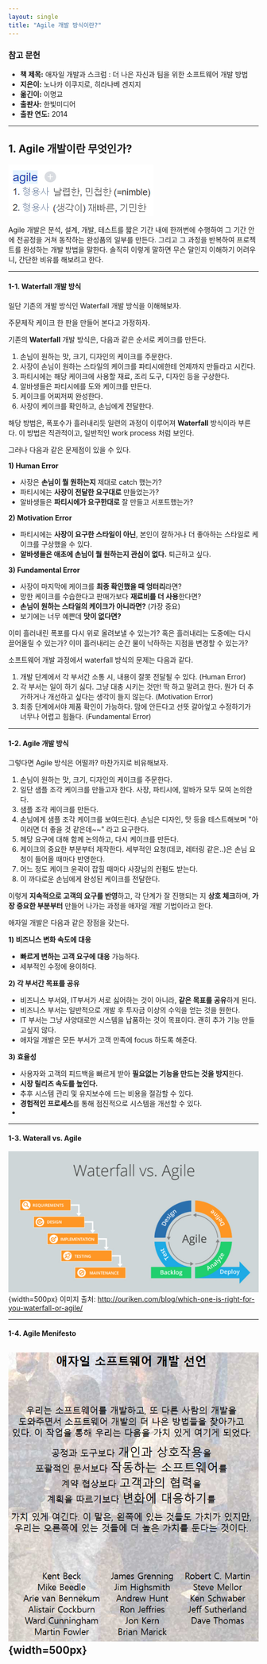 ```yaml
---
layout: single
title: "Agile 개발 방식이란?"
---
```


### 참고 문헌

- **책 제목:** 애자일 개발과 스크럼 : 더 나은 자신과 팀을 위한 소프트웨어 개발 방법
- **지은이:** 노나카 이쿠지로, 히라나베 겐지지 
- **옮긴이:** 이명교  
- **출판사:** 한빛미디어  
- **출판 연도:** 2014

---

## 1. Agile 개발이란 무엇인가?

![agile](../images/2025-02-Agile%20&%20Scrum/Agile_Meaning.png)

Agile 개발은 분석, 설계, 개발, 테스트를 짧은 기간 내에 한꺼번에 수행하여 그 기간 안에 전공정을 거쳐 동작하는 완성품의 일부를 만든다. 그리고 그 과정을 반복하여 프로젝트를 완성하는 개발 방법을 말한다. 솔직히 이렇게 말하면 무슨 말인지 이해하기 어려우니, 간단한 비유를 해보려고 한다. 

---

#### 1-1. Waterfall 개발 방식

일단 기존의 개발 방식인 Waterfall 개발 방식을 이해해보자.

주문제작 케이크 한 판을 만들어 본다고 가정하자.

기존의 **Waterfall** 개발 방식은, 다음과 같은 순서로 케이크를 만든다.

1. 손님이 원하는 맛, 크기, 디자인의 케이크를 주문한다.
2. 사장이 손님이 원하는 스타일의 케이크를 파티시에한테 언제까지 만들라고 시킨다.
3. 파티시에는 해당 케이크에 사용할 재료, 조리 도구, 디자인 등을 구상한다.
4. 알바생들은 파티시에를 도와 케이크를 만든다.
5. 케이크를 어찌저찌 완성한다.
6. 사장이 케이크를 확인하고, 손님에게 전달한다.

해당 방법은, 폭포수가 흘러내리듯 일련의 과정이 이루어져 **Waterfall** 방식이라 부른다.
이 방법은 직관적이고, 일반적인 work process 처럼 보인다. 

그러나 다음과 같은 문제점이 있을 수 있다.

**1) Human Error**
- 사장은 **손님이 뭘 원하는지** 제대로 catch 했는가? 
- 파티시에는 **사장이 전달한 요구대로** 만들었는가? 
- 알바생들은 **파티시에가 요구한대로** 잘 만들고 서포트했는가?

**2) Motivation Error**
- 파티시에는 **사장이 요구한 스타일이 아닌**, 본인이 잘하거나 더 좋아하는 스타일로 케이크를 구상했을 수 있다.
- **알바생들은 애초에 손님이 뭘 원하는지 관심이 없다.** 퇴근하고 싶다.

**3) Fundamental Error**
- 사장이 마지막에 케이크를 **최종 확인했을 때 엉터리**라면?
- 망한 케이크를 수습한다고 판매가보다 **재료비를 더 사용**한다면?
- **손님이 원하는 스타일의 케이크가 아니라면?** (가장 중요)
- 보기에는 너무 예쁜데 **맛이 없다면?**

이미 흘러내린 폭포를 다시 위로 올려보낼 수 있는가?
혹은 흘러내리는 도중에는 다시 끌어올릴 수 있는가?
이미 흘러내리는 순간 물이 낙하하는 지점을 변경할 수 있는가?

소프트웨어 개발 과정에서 waterfall 방식의 문제는 다음과 같다.
1. 개발 단계에서 각 부서간 소통 시, 내용이 잘못 전달될 수 있다. (Human Error)
2. 각 부서는 일이 하기 싫다. 그냥 대충 시키는 것만! 딱 하고 말려고 한다. 뭔가 더 추가하거나 개선하고 싶다는 생각이 들지 않는다. (Motivation Error)
3. 최종 단계에서야 제품 확인이 가능하다. 맘에 안든다고 선뜻 갈아엎고 수정하기가 너무나 어렵고 힘들다. (Fundamental Error)

---
#### 1-2. Agile 개발 방식
그렇다면 Agile 방식은 어떨까? 마찬가지로 비유해보자.

1. 손님이 원하는 맛, 크기, 디자인의 케이크를 주문한다.
2. 일단 샘플 조각 케이크를 만들고자 한다. 사장, 파티시에, 알바가 모두 모여 논의한다.
3. 샘플 조각 케이크를 만든다. 
4. 손님에게 샘플 조각 케이크를 보여드린다. 손님은 디자인, 맛 등을 테스트해보며 "아 이러면 더 좋을 것 같은데~~" 라고 요구한다.
5. 해당 요구에 대해 함께 논의하고, 다시 케이크를 만든다. 
6. 케이크의 중요한 부분부터 제작한다. 세부적인 요청(데코, 레터링 같은..)은 손님 요청이 들어올 때마다 반영한다.
7. 어느 정도 케이크 윤곽이 잡힐 때마다 사장님의 컨펌도 받는다.
8. 이 까다로운 손님에게 완성된 케이크를 전달한다.

이렇게 **지속적으로 고객의 요구를 반영**하고, 각 단계가 잘 진행되는 지 **상호 체크**하며, **가장 중요한 부분부터** 만들어 나가는 과정을 애자일 개발 기법이라고 한다.

애자일 개발은 다음과 같은 장점을 갖는다.

**1) 비즈니스 변화 속도에 대응**
- **빠르게 변하는 고객 요구에 대응** 가능하다.
- 세부적인 수정에 용이하다.
  
**2) 각 부서간 목표를 공유**
- 비즈니스 부서와, IT부서가 서로 싫어하는 것이 아니라, **같은 목표를 공유**하게 된다.
- 비즈니스 부서는 일반적으로 개발 후 투자금 이상의 수익을 얻는 것을 원한다.
- IT 부서는 그냥 사양대로만 시스템을 납품하는 것이 목표이다. 괜히 추가 기능 만들고싶지 않다.
- 애자일 개발은 모든 부서가 고객 만족에 focus 하도록 해준다.
  
**3) 효율성**
- 사용자와 고객의 피드백을 빠르게 받아 **필요없는 기능을 만드는 것을 방지**한다.
- **시장 릴리즈 속도를 높인다.**
- 추후 시스템 관리 및 유지보수에 드는 비용을 절감할 수 있다.
- **경험적인 프로세스**를 통해 점진적으로 시스템을 개선할 수 있다.
- 
---

#### 1-3. Waterall vs. Agile
![comparison](../images/2025-02-Agile%20&%20Scrum/Waterfalll_Agile.png){width=500px}
이미지 출처: http://ouriken.com/blog/which-one-is-right-for-you-waterfall-or-agile/

---

#### 1-4. Agile Menifesto

![Agile_Menifesto](../images/2025-02-Agile%20&%20Scrum/Agile_Menifesto.png){width=500px}
---

